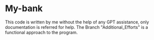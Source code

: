 # My-bank
This code is written by me without the help of any GPT assistance, only documentation is referred for help. The Branch "Additional_Efforts" is a functional approach to the program.
